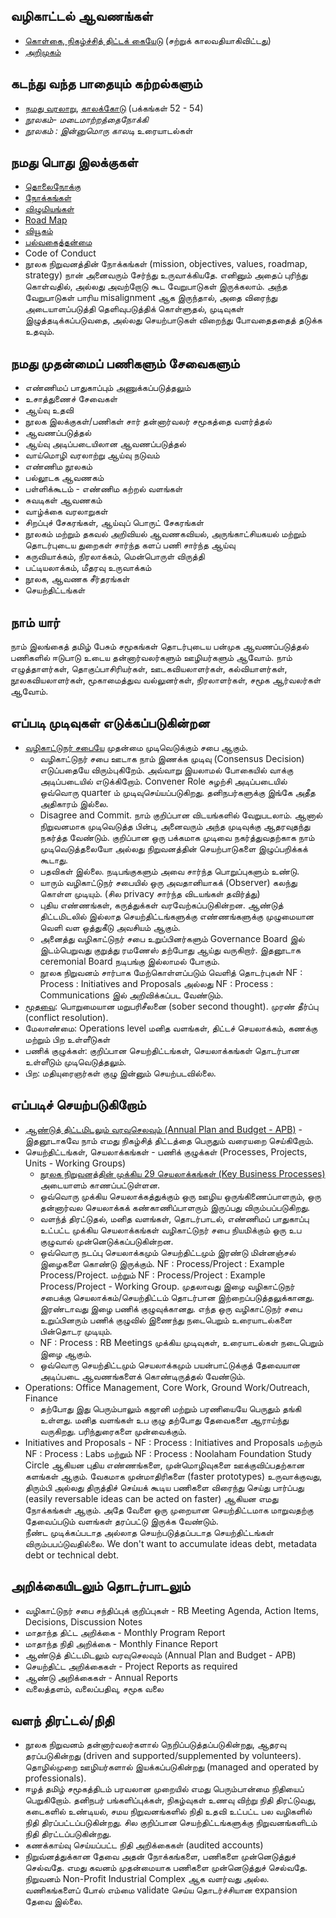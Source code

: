 ## வழிகாட்டல் ஆவணங்கள்
* [கொள்கை, நிகழ்ச்சித் திட்டக் கையேடு](http://www.noolahamfoundation.org/documents/introductions/PP_Manual_NF_2015.pdf) (சற்றுக் காலவதியாகிவிட்டது)
* [அறிமுகம்](http://www.noolahamfoundation.org/documents/introductions/IntrodocNoolaham.pdf)

## கடந்து வந்த பாதையும் கற்றல்களும்
* [நமது வரலாறு](http://noolahamfoundation.org/web/ta/%E0%AE%B5%E0%AE%B0%E0%AE%B2%E0%AE%BE%E0%AE%B1%E0%AF%81), [
காலக்கோடு](http://www.noolahamfoundation.org/documents/introductions/PP_Manual_NF_2015.pdf) (பக்கங்கள் 52 - 54)
* *நூலகம்- மடைமாற்றத்தைநோக்கி*
* *நூலகம் : இன்னுமொரு காலடி* உரையாடல்கள்

## நமது பொது இலக்குகள்
* [தொலைநோக்கு](https://github.com/noolahamfoundation/guiding-documents/blob/master/NF%20-%20Mission.md)
* [நோக்கங்கள்](https://github.com/noolahamfoundation/guiding-documents/blob/master/NF%20-%20Objectives.md)
* [விழுமியங்கள்](https://github.com/noolahamfoundation/guiding-documents/blob/master/NF%20-%20Values.md)
* [Road Map](http://noolahamfoundation.org/wiki/index.php?title=Roadmap_2020)
* [வியூகம்](https://github.com/noolahamfoundation/guiding-documents/blob/master/Noolaham%20Strategy%202012-2014%20Final%20Final%20v1%202011-12-24.docx)
* [பல்வகைத்தன்மை](https://github.com/noolahamfoundation/guiding-documents/blob/master/NF%20-%20Diversity.md)
* Code of Conduct
* நூலக நிறுவனத்தின் நோக்கங்கள் (mission, objectives, values, roadmap, strategy) நான் அனைவரும் சேர்ந்து உருவாக்கியதே.  எனினும் அதைப் புரிந்து கொள்வதில், அல்லது அவற்றோடு கூட வேறுபாடுகள் இருக்கலாம்.  அந்த வேறுபாடுகள் பாரிய misalignment ஆக இருந்தால், அதை விரைந்து அடையாளப்படுத்தி தெளிவுபடுத்திக் கொள்ளுதல், முடிவுகள் இழுத்தடிக்கப்படுவதை, அல்லது செயற்பாடுகள் விறைந்து போவதைததைத் தடுக்க உதவும்.

## நமது முதன்மைப் பணிகளும் சேவைகளும்
* எண்ணிமப் பாதுகாப்பும் அணுக்கப்படுத்தலும்
* உசாத்துணைச் சேவைகள்
* ஆய்வு உதவி
* நூலக இலக்குகள்/பணிகள் சார் தன்னார்வலர் சமூகத்தை வளர்த்தல்
* ஆவணப்படுத்தல்
* ஆய்வு அடிப்படையிலான ஆவணப்படுத்தல்
* வாய்மொழி வரலாற்று ஆய்வு நடுவம்
* எண்ணிம நூலகம்
* பல்லூடக ஆவணகம்
* பள்ளிக்கூடம் - எண்ணிம கற்றல் வளங்கள்
* சுவடிகள் ஆவணகம்
* வாழ்க்கை வரலாறுகள்
* சிறப்புச் சேகரங்கள், ஆய்வுப் பொருட் சேகரங்கள்
* நூலகம் மற்றும் தகவல் அறிவியல் ஆவணகவியல், அருங்காட்சியகயல் மற்றும் தொடர்புடைய துறைகள் சார்ந்த களப் பணி சார்ந்த ஆய்வு
* கருவியாக்கம், நிரலாக்கம், மென்பொருள் விருத்தி
* பட்டியலாக்கம், மீதரவு உருவாக்கம்
* நூலக, ஆவணக சீர்தரங்கள்
* செயற்திட்டங்கள்
    
## நாம் யார்
நாம் இலங்கைத் தமிழ் பேசும் சமூகங்கள் தொடர்புடைய பன்முக ஆவணப்படுத்தல் பணிகளில் ஈடுபாடு உடைய தன்னார்வலர்களும் ஊழியர்களும் ஆவோம்.  நாம் எழுத்தாளர்கள், தொகுப்பாசிரியர்கள், ஊடகவியலாளர்கள், கல்வியாளர்கள், நூலகவியலாளர்கள், மூகாமைத்துவ வல்லுனர்கள், நிரலாளர்கள், சமூக ஆர்வலர்கள் ஆவோம்.  

## எப்படி முடிவுகள் எடுக்கப்படுகின்றன
* [வழிகாட்டுநர் சபையே](https://docs.google.com/document/d/1UMo05fUzjMJFdnThg4pxX-s0p72rRLxi-ENA74I2YeA/edit?usp=sharing) முதன்மை முடிவெடுக்கும் சபை ஆகும்.
    * வழிகாட்டுநர் சபை ஊடாக நாம் இணக்க முடிவு (Consensus Decision) எடுப்பதையே விரும்புகிறேம்.  அவ்வாறு இயலாமல் போகையில் வாக்கு அடிப்படையில் எடுக்கிறோம்.  Convener Role சுழற்சி அடிப்படையில் ஒவ்வொரு quarter ம் முடிவுசெய்யப்படுகிறது.  தனிநபர்களுக்கு இங்கே அதீத அதிகாரம் இல்லை.  
    * Disagree and Commit. நாம் குறிப்பான விடயங்களில் வேறுபடலாம்.  ஆனால் நிறுவனமாக முடிவெடுத்த பின்பு, அனைவரும் அந்த முடிவுக்கு ஆதரவுதந்து நகர்த்த வேண்டும்.  குறிப்பான ஒரு பக்கமாக முடிவை நகர்த்துவதற்காக நாம் முடிவெடுத்தலையோ அல்லது நிறுவனத்தின் செயற்பாடுகளை இழுப்பறிக்கக் கூடாது.
    * பதவிகள் இல்லை.  நடிபங்குகளும் அவை சார்ந்த பொறுப்புகளும் உண்டு. 
    * யாரும் வழிகாட்டுநர் சபையில் ஒரு அவதானியாகக் (Observer) கலந்து கொள்ள முடியும். (சில privacy சார்ந்த விடயங்கள் தவிர்த்து)
    * புதிய எண்ணங்கள், கருத்துக்கள் வரவேற்கப்படுகின்றன.  ஆண்டுத் திட்டமிடலில் இல்லாத செயற்திட்டங்களுக்கு எண்ணங்களுக்கு முழுமையான வெளி வள ஒத்துகீடு அவசியம் ஆகும்.
    * அனைத்து வழிகாட்டுநர் சபை உறுப்பினர்களும் Governance Board இல் இடம்பெறுவது குறுத்து ரமணேஸ் தற்போது ஆய்து வருகிறார்.  இதனூடாக ceremonial Board நடிபங்கு இல்லாமல் போகும்.
    * நூலக நிறுவனம் சார்பாக மேற்கொள்ளப்படும் வெளித் தொடர்புகள்  NF : Process : Initiatives and Proposals  அல்லது NF : Process : Communications இல் அறிவிக்கப்பட வேண்டும்.  
* [மூதவை](https://docs.google.com/document/d/1xHDGKgzjRYDObbzR6LSDUANqL2NLzk3CL6h_Au5OEIQ/edit?usp=sharing): பொறுமையான 
மறுபரிசீலனை (sober second thought). முரண் தீர்ப்பு (conflict resolution).
* மேலாண்மை: Operations level மனித வளங்கள், திட்டச் செயலாக்கம், கணக்கு மற்றும் பிற உள்ளீடுகள்
* பணிக் குழுக்கள்: குறிப்பான செயற்திட்டங்கள், செயலாக்கங்கள் தொடர்பான உள்ளீடும் முடிவெடுத்தலும்.
* பிற: மதியுரைஞர்கள் குழு இன்னும் செயற்படவில்லை.
    
## எப்படிச் செயற்படுகிறோம்
* [ஆண்டுத் திட்டமிடலும் வரவுசெலவும் (Annual Plan and Budget - APB)](http://www.noolahamfoundation.org/blog/?p=1134) - இதனூடாகவே நாம் எமது நிகழ்சித் திட்டத்தை பெருதும் வரையறை செய்கிறோம்.  
* செயற்திட்டங்கள், செயலாக்கங்கள் - பணிக் குழுக்கள் (Processes, Projects, Units - Working Groups)
    * [நூலக நிறுவனத்தின் முக்கிய 29 செயலாக்கங்கள் (Key Business Processes)](https://docs.google.com/spreadsheets/d/1uzD1t51iG7-8qe2zQxCJlWJt4o9WnRIu3v0Ni34zke0/edit?usp=sharing) அடையாளம் காணப்பட்டுள்ளன.  
    * ஒவ்வொரு முக்கிய செயலாக்கத்துக்கும் ஒரு ஊழிய ஒருங்கிணைப்பாளரும், ஒரு தன்னார்வல செயலாக்கக் கண்காணிப்பாளரும் இருப்பது விரும்பப்படுகிறது.
    * வளந்த் திரட்டுதல், மனித வளங்கள், தொடர்பாடல், எண்ணிமப் பாதுகாப்பு உட்பட்ட முக்கிய செயலாக்கங்கள் வழிகாட்டுநர் சபை நியமிக்கும் ஒரு உப குழுவால் முன்னெடுக்கப்படுகின்றன.  
    * ஒவ்வொரு நடப்பு செயலாக்கமும் செயற்திட்டமும் இரண்டு மின்னஞ்சல் இழைகளை கொண்டு இருக்கும்.  NF : Process/Project : Example Process/Project.  மற்றும் NF : Process/Project : Example Process/Project - Working Group.  முதலாவது இழை வழிகாட்டுநர் சபைக்கு செயலாக்கம்/செயற்திட்டம் தொடர்பான இற்றைப்படுத்தலுக்கானது.  இரண்டாவது இழை பணிக் குழுவுக்கானது.  எந்த ஒரு வழிகாட்டுநர் சபை உறுப்பினரும் பணிக் குழுவில் இணைந்து நடைபெறும் உரையாடல்களை பின்தொடர முடியும்.  
     * NF : Process : RB Meetings முக்கிய முடிவுகள், உரையாடல்கள் நடைபெறும் இழை ஆகும்.
     * ஒவ்வொரு செயற்திட்டமும் செயலாக்கமும் பயன்பாட்டுக்குத் தேவையான அடிப்படை ஆவணங்களைக் கொண்டிருத்தல் வேண்டும்.  
 * Operations: Office Management, Core Work, Ground Work/Outreach, Finance
     * தற்போது இது பெரும்பாலும் கஜானி மற்றும் பரணியையே பெருதும் தங்கி உள்ளது.  மனித வளங்கள் உப குழு தற்போது தேவைகளை ஆராய்ந்து வருகிறது.  பரிந்துரைகளை முன்வைக்கும்.
* Initiatives and Proposals - NF : Process : Initiatives and Proposals மற்ரும் NF : Process : Labs மற்றும் NF : Process : Noolaham Foundation Study Circle ஆகியன புதிய எண்ணங்களை, முன்மொழிவுகளை ஊக்குவிப்பதற்கான களங்கள் ஆகும்.  வேகமாக முன்மாதிரிகளை (faster prototypes) உருவாக்குவது, திரும்பி அல்லது திருத்திச் செய்யக் கூடிய பணிகளை விரைந்து செய்து பார்ப்பது (easily reversable ideas can be acted on faster)  ஆகியன எமது நோக்கங்கள் ஆகும்.  அதே வேளை ஒரு முறையான செயற்திட்டமாக மாறுவதற்கு தேவைப்படும் வளங்கள் தரப்பட்டு இருக்க வேண்டும்.    
நீண்ட முடிக்கப்படாத அல்லாத செயற்படுத்தப்படாத செயற்திட்டங்கள் விரும்பபப்டுவதில்லை.  We don't want to accumulate ideas debt, metadata debt or technical debt.    

## அறிக்கையிடலும் தொடர்பாடலும்
* வழிகாட்டுநர் சபை சந்திப்புக் குறிப்புகள் - RB Meeting Agenda, Action Items, Decisions, Discussion Notes
* மாதாந்த திட்ட அறிக்கை - Monthly Program Report
* மாதாந்த நிதி அறிக்கை - Monthly Finance Report
* ஆண்டுத் திட்டமிடலும் வரவுசெலவும் (Annual Plan and Budget - APB)
* செயற்திட்ட அறிக்கைகள் - Project Reports as required
* ஆண்டு அறிக்கைகள் - Annual Reports
* வலைத்தளம், வலைப்பதிவு, சமூக வலை

## வளந் திரட்டல்/நிதி
* நூலக நிறுவனம் தன்னார்வலர்களால் நெறிப்படுத்தப்படுகின்றது, ஆதரவு தரப்படுகின்றது (driven and supported/supplemented by volunteers).  தொழில்முறை ஊழியர்களால் இயக்கப்படுகின்றது (managed and operated by professionals).
* ஈழத் தமிழ் சமூகத்திடம் பரவலான முறையில் எமது பெரும்பான்மை நிதியைப் பெறுகிறோம்.  தனிநபர் பங்களிப்புக்கள், நிகழ்வுகள் உணவு விற்று நிதி திரட்டுவது, கடைகளில் உண்டியல், சமய நிறுவனங்களில் நிதி உதவி உட்பட்ட பல வழிகளில் நிதி திரப்பட்டப்படுகின்றது.  சில குறிப்பான செயற்திட்டங்களுக்கு நிறுவனங்களிடம் நிதி திரட்டப்படுகின்றது.  
* கணக்காய்வு செய்யப்பட்ட நிதி அறிக்கைகள் (audited accounts)
* நிறுவ்னத்துக்கான தேவை அதன் நோக்கங்களை, பணிகளை முன்னெடுத்துச் செல்வதே.  எமது கவனம் முதன்மையாக பணிகளை முன்னெடுத்துச் செல்வதே.  நிறுவனம் Non-Profit Industrial Complex ஆக வளர்வது அல்ல.  வணிகங்களைப் போல் எம்மை validate செய்ய தொடர்ச்சியான expansion தேவை இல்லை.  
